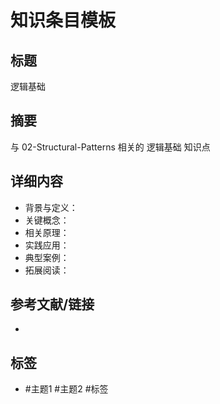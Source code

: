 # 知识条目模板

## 标题

逻辑基础

## 摘要

与 02-Structural-Patterns 相关的 逻辑基础 知识点

## 详细内容

- 背景与定义：
- 关键概念：
- 相关原理：
- 实践应用：
- 典型案例：
- 拓展阅读：

## 参考文献/链接

-

## 标签

- #主题1 #主题2 #标签
